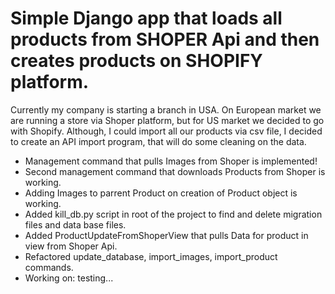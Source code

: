 # Simple Django app that loads all products from SHOPER Api and then creates products on SHOPIFY platform.


Currently my company is starting a branch in USA. On European market we are running a store via Shoper platform, but for US market we decided to go with Shopify.
Although, I could import all our products via csv file, I decided to create an API import program, that will do some cleaning on the data.

- Management command that pulls Images from Shoper is implemented!
- Second management command that downloads Products from Shoper is working.
- Adding Images to parrent Product on creation of Product object is working.
- Added kill_db.py script in root of the project to find and delete migration files and data base files.
- Added ProductUpdateFromShoperView that pulls Data for product in view from Shoper Api.
- Refactored update_database, import_images, import_product commands.
- Working on: testing...
